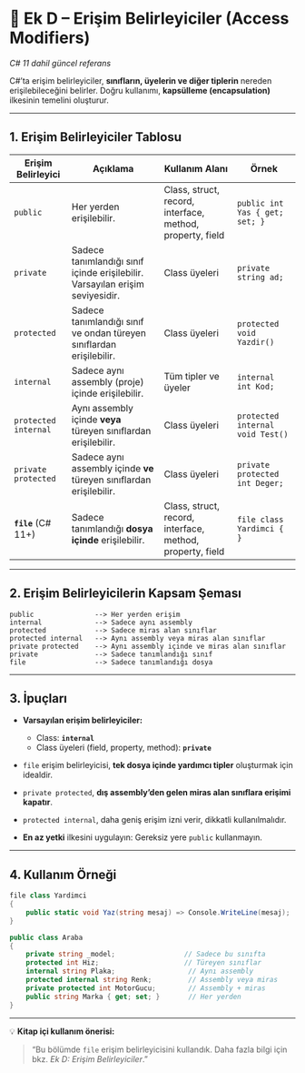 # 📖 **Ek D – Erişim Belirleyiciler (Access Modifiers)**

*C# 11 dahil güncel referans*

C#’ta erişim belirleyiciler, **sınıfların, üyelerin ve diğer tiplerin** nereden erişilebileceğini belirler.
Doğru kullanımı, **kapsülleme (encapsulation)** ilkesinin temelini oluşturur.

---

## **1. Erişim Belirleyiciler Tablosu**

| Erişim Belirleyici   | Açıklama                                                                      | Kullanım Alanı                                            | Örnek                            |
| -------------------- | ----------------------------------------------------------------------------- | --------------------------------------------------------- | -------------------------------- |
| `public`             | Her yerden erişilebilir.                                                      | Class, struct, record, interface, method, property, field | `public int Yas { get; set; }`   |
| `private`            | Sadece tanımlandığı sınıf içinde erişilebilir. Varsayılan erişim seviyesidir. | Class üyeleri                                             | `private string ad;`             |
| `protected`          | Sadece tanımlandığı sınıf ve ondan türeyen sınıflardan erişilebilir.          | Class üyeleri                                             | `protected void Yazdir()`        |
| `internal`           | Sadece aynı assembly (proje) içinde erişilebilir.                             | Tüm tipler ve üyeler                                      | `internal int Kod;`              |
| `protected internal` | Aynı assembly içinde **veya** türeyen sınıflardan erişilebilir.               | Class üyeleri                                             | `protected internal void Test()` |
| `private protected`  | Sadece aynı assembly içinde **ve** türeyen sınıflardan erişilebilir.          | Class üyeleri                                             | `private protected int Deger;`   |
| **`file`** (C# 11+)  | Sadece tanımlandığı **dosya içinde** erişilebilir.                            | Class, struct, record, interface, method, property, field | `file class Yardimci { }`        |

---

## **2. Erişim Belirleyicilerin Kapsam Şeması**

```text
public               --> Her yerden erişim
internal             --> Sadece aynı assembly
protected            --> Sadece miras alan sınıflar
protected internal   --> Aynı assembly veya miras alan sınıflar
private protected    --> Aynı assembly içinde ve miras alan sınıflar
private              --> Sadece tanımlandığı sınıf
file                 --> Sadece tanımlandığı dosya
```

---

## **3. İpuçları**

* **Varsayılan erişim belirleyiciler:**

  * Class: **`internal`**
  * Class üyeleri (field, property, method): **`private`**
* `file` erişim belirleyicisi, **tek dosya içinde yardımcı tipler** oluşturmak için idealdir.
* `private protected`, **dış assembly’den gelen miras alan sınıflara erişimi kapatır**.
* `protected internal`, daha geniş erişim izni verir, dikkatli kullanılmalıdır.
* **En az yetki** ilkesini uygulayın: Gereksiz yere `public` kullanmayın.

---

## **4. Kullanım Örneği**

```csharp
file class Yardimci
{
    public static void Yaz(string mesaj) => Console.WriteLine(mesaj);
}

public class Araba
{
    private string _model;                 // Sadece bu sınıfta
    protected int Hiz;                     // Türeyen sınıflar
    internal string Plaka;                  // Aynı assembly
    protected internal string Renk;         // Assembly veya miras
    private protected int MotorGucu;        // Assembly + miras
    public string Marka { get; set; }       // Her yerden
}
```

---

💡 **Kitap içi kullanım önerisi:**

> “Bu bölümde `file` erişim belirleyicisini kullandık.
> Daha fazla bilgi için bkz. *Ek D: Erişim Belirleyiciler*.”
